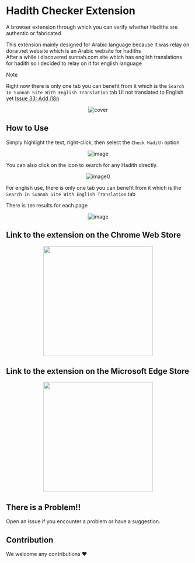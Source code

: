 # Hadith Checker Extension

A browser extension through which you can verify whether Hadiths are authentic or fabricated

This extension mainly designed for Arabic language because it was relay on dorar.net website which is an Arabic website for hadiths  
After a while i discovered sunnah.com site which has english translations for hadith so i decided to relay on it for english language

> [!NOTE]
> Right now there is only one tab you can benefit from it which is the `Search In Sunnah Site With English Translation` tab
> UI not translated to English yet [Issue 33: Add i18n](https://github.com/AhmedElTabarani/hadith-checker-extension/issues/33)

<div align="center">

![cover](https://user-images.githubusercontent.com/69223584/231058081-05616aa9-81c6-4896-984d-de4b7a6522d8.png)

</div>

## How to Use

Simply highlight the text, right-click, then select the `Check Hadith` option

<div align="center">

![image](https://github.com/AhmedElTabarani/sunnah-hadith-api/assets/69223584/5fbc9b05-fb56-4327-8ef4-9453bb3c2ef0)

</div>

You can also click on the icon to search for any Hadith directly.

<div align="center">

![image0](https://user-images.githubusercontent.com/69223584/231255789-247ad8a1-3857-4f7d-a6e2-8c7d0d79a303.png)

</div>

For english use, there is only one tab you can benefit from it which is the `Search In Sunnah Site With English Translation` tab

There is `100` results for each page

<div align="center">

![image](https://github.com/AhmedElTabarani/hadith-checker-extension/assets/69223584/7269b811-f327-4ebb-8bed-00e2ccc9bf16)

</div>

## Link to the extension on the Chrome Web Store

<div align="center">

<a href="https://chrome.google.com/webstore/detail/hadith-checker/cfbllcckohbiiplkigbfllfphhakanke" target="_blank">

   <img src="https://github.com/AhmedElTabarani/hadith-checker-extension/assets/69223584/af57d468-21bf-423b-a7a4-ed4e94e32bd1" width="300px">

</a>

</div>

## Link to the extension on the Microsoft Edge Store

<div align="center">

<a href="https://microsoftedge.microsoft.com/addons/detail/%D8%A7%D9%84%D8%AA%D8%AD%D9%82%D9%82-%D9%85%D9%86-%D8%A7%D9%84%D8%A3%D8%AD%D8%A7%D8%AF%D9%8A%D8%AB-hadi/fnkpjflmalknlnheabefoflglahlmjec" target="_blank">

   <img src="https://github.com/AhmedElTabarani/hadith-checker-extension/assets/69223584/aa56a5e6-4839-412d-ac68-ab36ebf3384a" width="300px">

</a>

</div>

## There is a Problem!!

Open an issue if you encounter a problem or have a suggestion.

## Contribution

We welcome any contributions ❤
